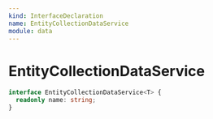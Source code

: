 ```yaml
---
kind: InterfaceDeclaration
name: EntityCollectionDataService
module: data
---
```


# EntityCollectionDataService

```ts
interface EntityCollectionDataService<T> {
  readonly name: string;
}
```

